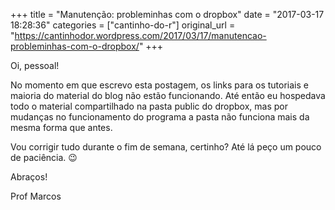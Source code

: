 +++
title = "Manutenção: probleminhas com o dropbox"
date = "2017-03-17 18:28:36"
categories = ["cantinho-do-r"]
original_url = "https://cantinhodor.wordpress.com/2017/03/17/manutencao-probleminhas-com-o-dropbox/"
+++

<article id="post-158" class="post-158 post type-post status-publish format-standard hentry category-avisos-e-noticias">
<p>
Oi, pessoal!
</p>
<p>
No momento em que escrevo esta postagem, os links para os tutoriais e
maioria do material do blog não estão funcionando. Até então eu
hospedava todo o material compartilhado na pasta public do dropbox, mas
por mudanças no funcionamento do programa a pasta não funciona mais da
mesma forma que antes.
</p>
<p>
Vou corrigir tudo durante o fim de semana, certinho? Até lá peço um
pouco de paciência. 😉
</p>
<p>
Abraços!
</p>
<p>
Prof Marcos
</p>

</article>


